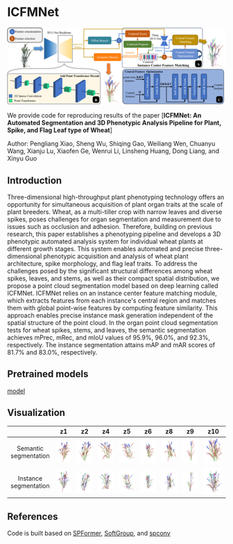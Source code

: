 # ICFMNet

![Architecture](./doc/architecture.png)

We provide code for reproducing results of the paper [**ICFMNet: An Automated Segmentation and 3D Phenotypic Analysis Pipeline for Plant, Spike, and Flag Leaf type of Wheat**]

Author: Pengliang Xiao, Sheng Wu, Shiqing Gao, Weiliang Wen, Chuanyu Wang, Xianju Lu, Xiaofen Ge, Wenrui Li, Linsheng Huang, Dong Liang, and Xinyu Guo


## Introduction

Three-dimensional high-throughput plant phenotyping technology offers an opportunity for simultaneous acquisition of plant organ traits at the scale of plant breeders. Wheat, as a multi-tiller crop with narrow leaves and diverse spikes, poses challenges for organ segmentation and measurement due to issues such as occlusion and adhesion. Therefore, building on previous research, this paper establishes a phenotyping pipeline and develops a 3D phenotypic automated analysis system for individual wheat plants at different growth stages. This system enables automated and precise three-dimensional phenotypic acquisition and analysis of wheat plant architecture, spike morphology, and flag leaf traits. To address the challenges posed by the significant structural differences among wheat spikes, leaves, and stems, as well as their compact spatial distribution, we propose a point cloud segmentation model based on deep learning called ICFMNet. ICFMNet relies on an instance center feature matching module, which extracts features from each instance's central region and matches them with global point-wise features by computing feature similarity. This approach enables precise instance mask generation independent of the spatial structure of the point cloud. In the organ point cloud segmentation tests for wheat spikes, stems, and leaves, the semantic segmentation achieves mPrec, mRec, and mIoU values of 95.9%, 96.0%, and 92.3%, respectively. The instance segmentation attains mAP and mAR scores of 81.7% and 83.0%, respectively.


## Pretrained models

[model](https://pan.baidu.com/s/1udAKrwmaLnci1ClmOUJKWA?pwd=ksgh)


## Visualization

| | z1 | z2 | z4 | z5 | z6 | z8 | z9 | z10 |
|:----------:|:----:|:-----:|:-----:|:-----:|:-----:|:-----:|:-----:|:-----:|
| Semantic segmentation | ![z1](./example/picture_sem/z1.png) | ![z2](./example/picture_sem/z2.png) | ![z4](./example/picture_sem/z4.png) | ![z5](./example/picture_sem/z5.png) | ![z6](./example/picture_sem/z6.png) | ![z8](./example/picture_sem/z8.png) | ![z9](./example/picture_sem/z9.png) | ![z10](./example/picture_sem/z10.png) |
| Instance segmentation | ![z1](./example/picture_inst/z1.png) | ![z2](./example/picture_inst/z2.png) | ![z4](./example/picture_inst/z4.png) | ![z5](./example/picture_inst/z5.png) | ![z6](./example/picture_inst/z6.png) | ![z8](./example/picture_inst/z8.png) | ![z9](./example/picture_inst/z9.png) | ![z10](./example/picture_inst/z10.png) |


## References

Code is built based on [SPFormer](https://github.com/sunjiahao1999/spformer), [SoftGroup](https://github.com/thangvubk/softgroup), and [spconv](https://github.com/traveller59/spconv)
